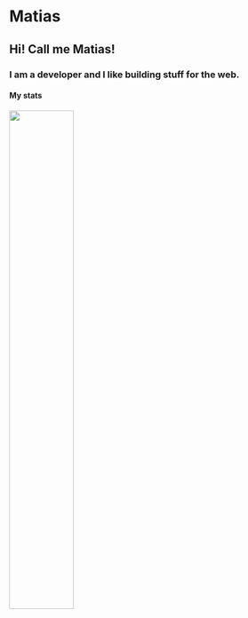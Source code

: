 # Matias
## Hi! Call me Matias! 
### I am a developer and I like building stuff for the web.
#### My stats

<img width="48%" src="https://github-readme-stats.vercel.app/api?username=matias2018&show_icons=true&theme=tokyonight"/>

